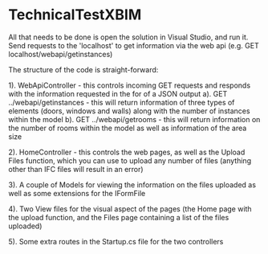 # TechnicalTestXBIM

All that needs to be done is open the solution in Visual Studio, and run it. Send requests to the 'localhost' to get information via the web api (e.g. GET localhost/webapi/getinstances)

The structure of the code is straight-forward:

  1). WebApiController - this controls incoming GET requests and responds with the information requested in the for of a JSON output
    a). GET ../webapi/getinstances - this will return information of three types of elements (doors, windows and walls) along with the number of instances within the model
    b). GET ../webapi/getrooms - this will return information on the number of rooms within the model as well as information of the area size
    
  2). HomeController - this controls the web pages, as well as the Upload Files function, which you can use to upload any number of files (anything other than IFC files will 
                       result in an error)
                       
  3). A couple of Models for viewing the information on the files uploaded as well as some extensions for the IFormFile
  
  4). Two View files for the visual aspect of the pages (the Home page with the upload function, and the Files page containing a list of the files uploaded)
  
  5). Some extra routes in the Startup.cs file for the two controllers
  
  


